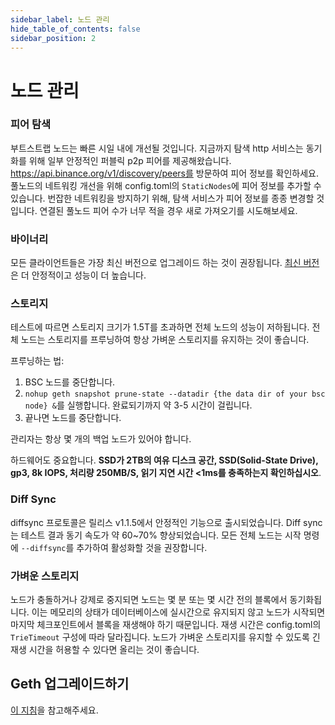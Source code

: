 ```yaml
---
sidebar_label: 노드 관리
hide_table_of_contents: false
sidebar_position: 2
---
```

# 노드 관리

### 피어 탐색
부트스트랩 노드는 빠른 시일 내에 개선될 것입니다. 지금까지 탐색 http 서비스는 동기화를 위해 일부 안정적인 퍼블릭 p2p 피어를 제공해왔습니다. https://api.binance.org/v1/discovery/peers를 방문하여 피어 정보를 확인하세요. 풀노드의 네트워킹 개선을 위해 config.toml의 `StaticNodes`에 피어 정보를 추가할 수 있습니다. 번잡한 네트워킹을 방지하기 위해, 탐색 서비스가 피어 정보를 종종 변경할 것입니다. 연결된 풀노드 피어 수가 너무 적을 경우 새로 가져오기를 시도해보세요.

### 바이너리
모든 클라이언트들은 가장 최신 버전으로 업그레이드 하는 것이 권장됩니다. [최신 버전](https://github.com/bnb-chain/bsc/releases/latest)은 더 안정적이고 성능이 더 높습니다.

### 스토리지
테스트에 따르면 스토리지 크기가 1.5T를 초과하면 전체 노드의 성능이 저하됩니다. 전체 노드는 스토리지를 프루닝하여 항상 가벼운 스토리지를 유지하는 것이 좋습니다.

프루닝하는 법:

1. BSC 노드를 중단합니다.
2. `nohup geth snapshot prune-state --datadir {the data dir of your bsc node} &`를 실행합니다. 완료되기까지 약 3-5 시간이 걸립니다.
3. 끝나면 노드를 중단합니다.

관리자는 항상 몇 개의 백업 노드가 있어야 합니다.

하드웨어도 중요합니다. **SSD가 2TB의 여유 디스크 공간, SSD(Solid-State Drive), gp3, 8k IOPS, 처리량 250MB/S, 읽기 지연 시간 <1ms를 충족하는지 확인하십시오**.

### Diff Sync
diffsync 프로토콜은 릴리스 v1.1.5에서 안정적인 기능으로 출시되었습니다. Diff sync는 테스트 결과 동기 속도가 약 60~70% 향상되었습니다. 모든 전체 노드는 시작 명령에 `--diffsync`를 추가하여 활성화할 것을 권장합니다.  

### 가벼운 스토리지
노드가 충돌하거나 강제로 중지되면 노드는 몇 분 또는 몇 시간 전의 블록에서 동기화됩니다. 이는 메모리의 상태가 데이터베이스에 실시간으로 유지되지 않고 노드가 시작되면 마지막 체크포인트에서 블록을 재생해야 하기 때문입니다. 재생 시간은 config.toml의 `TrieTimeout` 구성에 따라 달라집니다. 노드가 가벼운 스토리지를 유지할 수 있도록 긴 재생 시간을 허용할 수 있다면 올리는 것이 좋습니다.

## Geth 업그레이드하기

[이 지침](upgrade-fullnode.md)을 참고해주세요.